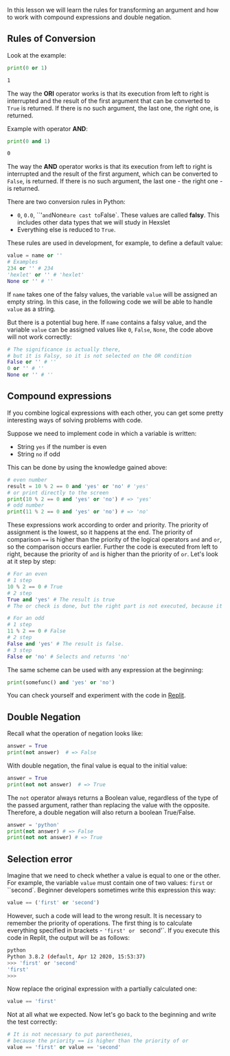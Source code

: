 
In this lesson we will learn the rules for transforming an argument and how to work with compound expressions and double negation.

## Rules of Conversion

Look at the example:

```python
print(0 or 1)
```

```bash
1
```

The way the **ORI** operator works is that its execution from left to right is interrupted and the result of the first argument that can be converted to `True` is returned. If there is no such argument, the last one, the right one, is returned.

Example with operator **AND**:

```python
print(0 and 1)
```

```bash
0
```

The way the **AND** operator works is that its execution from left to right is interrupted and the result of the first argument, which can be converted to `False`, is returned. If there is no such argument, the last one - the right one - is returned.

There are two conversion rules in Python:

* `0`, `0.0`, ``'` and `None` are cast to `False`. These values are called **falsy**. This includes other data types that we will study in Hexslet
* Everything else is reduced to `True`.

These rules are used in development, for example, to define a default value:

```python
value = name or ''
# Examples
234 or '' # 234
'hexlet' or '' # 'hexlet'
None or '' # ''
```

If `name` takes one of the falsy values, the variable `value` will be assigned an empty string. In this case, in the following code we will be able to handle `value` as a string.

But there is a potential bug here. If `name` contains a falsy value, and the variable `value` can be assigned values like `0`, `False`, `None`, the code above will not work correctly:

```python
# The significance is actually there,
# but it is Falsy, so it is not selected on the OR condition
False or '' # ''
0 or '' # ''
None or '' # ''
```

## Compound expressions

If you combine logical expressions with each other, you can get some pretty interesting ways of solving problems with code.

Suppose we need to implement code in which a variable is written:

* String `yes` if the number is even
* String `no` if odd

This can be done by using the knowledge gained above:

```python
# even number
result = 10 % 2 == 0 and 'yes' or 'no' # 'yes'
# or print directly to the screen
print(10 % 2 == 0 and 'yes' or 'no') # => 'yes'
# odd number
print(11 % 2 == 0 and 'yes' or 'no') # => 'no'
```

These expressions work according to order and priority. The priority of assignment is the lowest, so it happens at the end. The priority of comparison `==` is higher than the priority of the logical operators `and` and `or`, so the comparison occurs earlier. Further the code is executed from left to right, because the priority of `and` is higher than the priority of `or`. Let's look at it step by step:

```python
# For an even
# 1 step
10 % 2 == 0 # True
# 2 step
True and 'yes' # The result is true
# The or check is done, but the right part is not executed, because it immediately returns 'yes'.

# For an odd
# 1 step
11 % 2 == 0 # False
# 2 step
False and 'yes' # The result is false.
# 3 step
False or 'no' # Selects and returns 'no'
```

The same scheme can be used with any expression at the beginning:

```python
print(somefunc() and 'yes' or 'no')
```

You can check yourself and experiment with the code in [Replit](https://replit.com/@hexlet/python-basics-logical-expressions).

## Double Negation

Recall what the operation of negation looks like:

```python
answer = True
print(not answer)  # => False
```

With double negation, the final value is equal to the initial value:

```python
answer = True
print(not not answer)  # => True
```

The `not` operator always returns a Boolean value, regardless of the type of the passed argument, rather than replacing the value with the opposite. Therefore, a double negation will also return a boolean True/False.

```python
answer = 'python'
print(not answer) # => False
print(not not answer) # => True
```

## Selection error

Imagine that we need to check whether a value is equal to one or the other. For example, the variable `value` must contain one of two values: `first` or ``second`. Beginner developers sometimes write this expression this way:

```python
value == ('first' or 'second')
```

However, such a code will lead to the wrong result. It is necessary to remember the priority of operations. The first thing is to calculate everything specified in brackets - `'first' or ` second'`. If you execute this code in Replit, the output will be as follows:

```bash
python
Python 3.8.2 (default, Apr 12 2020, 15:53:37)
>>> 'first' or 'second'
'first'
>>>
```

Now replace the original expression with a partially calculated one:

```python
value == 'first'
```

Not at all what we expected. Now let's go back to the beginning and write the test correctly:

```python
# It is not necessary to put parentheses,
# because the priority == is higher than the priority of or
value == 'first' or value == 'second'
```
